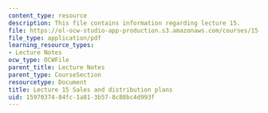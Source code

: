 ```yaml
---
content_type: resource
description: This file contains information regarding lecture 15.
file: https://ol-ocw-studio-app-production.s3.amazonaws.com/courses/15-390-new-enterprises-spring-2013/1597037484fc1a813b578c88bc4d993f_MIT15_390S13_lec15.pdf
file_type: application/pdf
learning_resource_types:
- Lecture Notes
ocw_type: OCWFile
parent_title: Lecture Notes
parent_type: CourseSection
resourcetype: Document
title: Lecture 15 Sales and distribution plans
uid: 15970374-84fc-1a81-3b57-8c88bc4d993f
---
```

